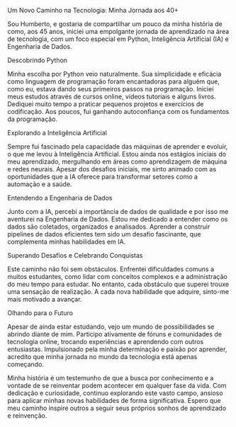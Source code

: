 Um Novo Caminho na Tecnologia: Minha Jornada aos 40+

Sou Humberto, e gostaria de compartilhar um pouco da minha história de como, aos 45 anos, iniciei uma empolgante jornada de aprendizado na área de tecnologia, com um foco especial em Python, Inteligência Artificial (IA) e Engenharia de Dados.

Descobrindo Python

Minha escolha por Python veio naturalmente. Sua simplicidade e eficácia como linguagem de programação foram encantadoras para alguém que, como eu, estava dando seus primeiros passos na programação. Iniciei meus estudos através de cursos online, vídeos tutoriais e alguns livros. Dediquei muito tempo a praticar pequenos projetos e exercícios de codificação. Aos poucos, fui ganhando autoconfiança com os fundamentos da programação.

Explorando a Inteligência Artificial

Sempre fui fascinado pela capacidade das máquinas de aprender e evoluir, o que me levou à Inteligência Artificial. Estou ainda nos estágios iniciais do meu aprendizado, mergulhando em áreas como aprendizagem de máquina e redes neurais. Apesar dos desafios iniciais, me sinto animado com as oportunidades que a IA oferece para transformar setores como a automação e a saúde.

Entendendo a Engenharia de Dados

Junto com a IA, percebi a importância de dados de qualidade e por isso me aventurei na Engenharia de Dados. Estou me dedicado a entender como os dados são coletados, organizados e analisados. Aprender a construir pipelines de dados eficientes tem sido um desafio fascinante, que complementa minhas habilidades em IA.

Superando Desafios e Celebrando Conquistas

Este caminho não foi sem obstáculos. Enfrentei dificuldades comuns a muitos estudantes, como lidar com conceitos complexos e a administração do meu tempo para estudar. No entanto, cada obstáculo que superei trouxe uma sensação de realização. A cada nova habilidade que adquire, sinto-me mais motivado a avançar.

Olhando para o Futuro

Apesar de ainda estar estudando, vejo um mundo de possibilidades se abrindo diante de mim. Participo ativamente de fóruns e comunidades de tecnologia online, trocando experiências e aprendendo com outros entusiastas. Impulsionado pela minha determinação e paixão por aprender, acredito que minha jornada no mundo da tecnologia está apenas começando.

Minha história é um testemunho de que a busca por conhecimento e a vontade de se reinventar podem acontecer em qualquer fase da vida. Com dedicação e curiosidade, continuo explorando este vasto campo, ansioso para aplicar minhas novas habilidades de forma significativa. Espero que meu caminho inspire outros a seguir seus próprios sonhos de aprendizado e reinvenção.
